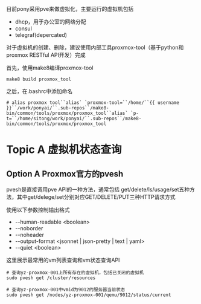 目前pony采用pve来做虚拟化，主要运行的虚拟机包括

- dhcp，用于办公室的网络分配
- consul
- telegraf(depercated)

对于虚拟机的创建、删除，建议使用内部工具proxmox-tool（基于python和proxmox RESTful API开发）完成

首先，使用make8编译proxmox-tool

```
make8 build proxmox_tool
```

之后，在.bashrc中添加命名

```
# alias proxmox tool``alias` `proxmox-tool=``/home/``{{ username }}``/work/ponyai/``.sub-repos``/make8-bin/common/tools/proxmox/proxmox_tool``alias` `p-t=``/home/sitong/work/ponyai/``.sub-repos``/make8-bin/common/tools/proxmox/proxmox_tool
```

# Topic A 虚拟机状态查询

## **Option A Proxmox官方的pvesh**

pvesh是直接调用pve API的一种方法，通常包括 get/delete/ls/usage/set五种方法，其中get/delege/set分别对应GET/DELETE/PUT三种HTTP请求方式

使用以下参数控制输出格式

- --human-readable \<boolean\>
- --noborder
- --noheader
- --output-format \<jsonnet \| json-pretty \| text \| yaml\>
- --quiet \<boolean\>

这里展示最常用的vm列表查询和vm状态查询API

```shell
# 查询yz-proxmox-001上所有存在的虚拟机，包括已关闭的虚拟机
sudo pvesh get /cluster/resources

# 查询yz-proxmox-001中vmid为9012的服务器当前状态
sudo pvesh get /nodes/yz-proxmox-001/qemu/9012/status/current
```